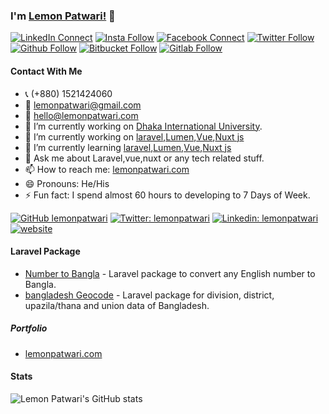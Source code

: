 ### I'm [Lemon Patwari!](https://www.lemonpatwari.com) 👋

[![LinkedIn Connect](https://img.shields.io/badge/%20-Connect-black?color=14171A&labelColor=2566C2&logo=linkedin&logoColor=ffffff)](https://www.linkedin.com/in/lemonpatwari)  [![Insta Follow](https://img.shields.io/badge/%20-Follow-black?color=14171A&labelColor=2566C2&logo=instagram&logoColor=ffffff)](https://www.instagram.com/lemonpatwari)   [![Facebook Connect](https://img.shields.io/badge/%20-Connect-black?color=14171A&labelColor=1976d2&logo=facebook&logoColor=ffffff)](https://www.facebook.com/lemonpatwari)  [![Twitter Follow](https://img.shields.io/badge/%20-Connect-black?color=14171A&labelColor=1976d2&logo=twitter&logoColor=ffffff)](https://www.twitter.com/lemonpatwari) [![Github Follow](https://img.shields.io/badge/%20-Connect-black?color=14171A&labelColor=1976d2&logo=github&logoColor=ffffff)](https://github.com/lemonpatwari) [![Bitbucket Follow](https://img.shields.io/badge/%20-Connect-black?color=14171A&labelColor=1976d2&logo=bitbucket&logoColor=ffffff)](https://bitbucket.com/lemonpatwari) [![Gitlab Follow](https://img.shields.io/badge/%20-Connect-black?color=14171A&labelColor=1976d2&logo=gitlab&logoColor=ffffff)](https://gitlab.com/lemonpatwari)



#### Contact With Me
- 📞 (+880) 1521424060
- 💌 lemonpatwari@gmail.com
- 💌 hello@lemonpatwari.com
- 🔭 I’m currently working on [Dhaka International University](https://diu.ac).
- 🔭 I’m currently working on [laravel](https://laravel.com),[Lumen](https://lumen.laravel.com/),[Vue](https://vuejs.org),[Nuxt js](https://nuxtjs.org)
- 🌱 I’m currently learning [laravel](https://laravel.com),[Lumen](https://lumen.laravel.com/),[Vue](https://vuejs.org),[Nuxt js](https://nuxtjs.org)
- 💬 Ask me about Laravel,vue,nuxt or any tech related stuff.
- 📫 How to reach me: [lemonpatwari.com](https://www.lemonpatwari.com)
- 😄 Pronouns: He/His
- ⚡ Fun fact: I spend almost 60 hours to developing to 7 Days of Week.

[![GitHub lemonpatwari](https://img.shields.io/github/followers/lemonpatwari?label=follow&style=social)](https://github.com/lemonpatwari)
[![Twitter: lemonpatwari](https://img.shields.io/twitter/follow/lemonpatwari?style=social)](https://twitter.com/lemonpatwari)
[![Linkedin: lemonpatwari](https://img.shields.io/badge/-lemonpatwari-blue?style=flat-square&logo=Linkedin&logoColor=white&link=https://www.linkedin.com/in/lemonpatwari/)](https://www.linkedin.com/in/lemonpatwari/)
[![website](https://img.shields.io/badge/Portfolio-lemonpatwari.com-2648ff?style=flat-square&logo=google-chrome)](https://www.lemonpatwari.com)

#### Laravel Package

- [Number to Bangla](https://github.com/lemonpatwari/number-to-bangla) - Laravel package to convert any English number to Bangla.
- [bangladesh Geocode](https://github.com/lemonpatwari/laravel-bangladesh-geocode) - Laravel package for division, district, upazila/thana and union data of Bangladesh.

##### Portfolio
- [lemonpatwari.com](https://lemonpatwari.com)


#### Stats
![Lemon Patwari's GitHub stats](https://github-readme-stats.vercel.app/api?username=lemonpatwari&show_icons=true&count_private=true&hide_border=false)

